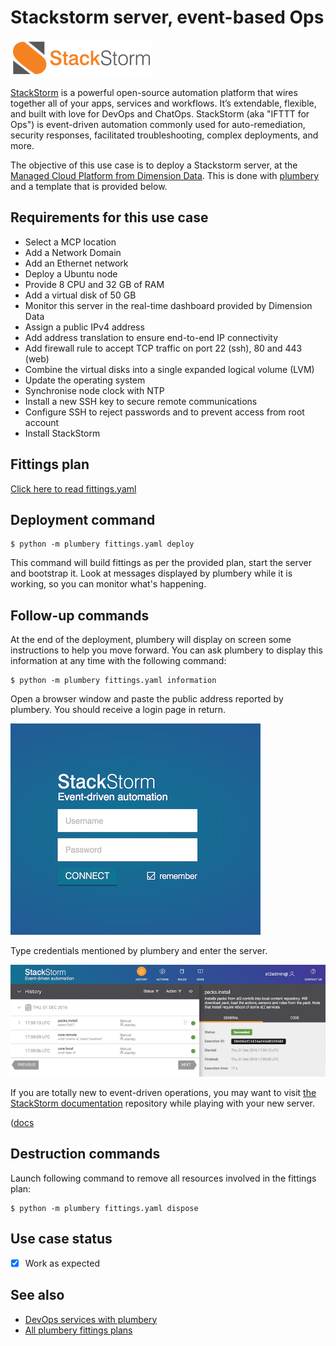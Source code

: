 # Stackstorm server, event-based Ops

![StackStorm](stackstorm.png)

[StackStorm](https://stackstorm.com) is a powerful open-source automation platform that wires together all of your apps, services and workflows. It’s extendable, flexible, and built with love for DevOps and ChatOps. StackStorm (aka "IFTTT for Ops") is event-driven automation commonly used for auto-remediation, security responses, facilitated troubleshooting, complex deployments, and more.

The objective of this use case is to deploy a Stackstorm server, at the [Managed Cloud Platform from Dimension Data](http://cloud.dimensiondata.com/eu/en/).
This is done with [plumbery](https://docs.mcp-services.net/display/PLUM/Plumbery) and a template that is provided below.

## Requirements for this use case

* Select a MCP location
* Add a Network Domain
* Add an Ethernet network
* Deploy a Ubuntu node
* Provide 8 CPU and 32 GB of RAM
* Add a virtual disk of 50 GB
* Monitor this server in the real-time dashboard provided by Dimension Data
* Assign a public IPv4 address
* Add address translation to ensure end-to-end IP connectivity
* Add firewall rule to accept TCP traffic on port 22 (ssh), 80 and 443 (web)
* Combine the virtual disks into a single expanded logical volume (LVM)
* Update the operating system
* Synchronise node clock with NTP
* Install a new SSH key to secure remote communications
* Configure SSH to reject passwords and to prevent access from root account
* Install StackStorm

## Fittings plan

[Click here to read fittings.yaml](fittings.yaml)

## Deployment command

    $ python -m plumbery fittings.yaml deploy

This command will build fittings as per the provided plan, start the server
and bootstrap it. Look at messages displayed by plumbery while it is
working, so you can monitor what's happening.

## Follow-up commands

At the end of the deployment, plumbery will display on screen some instructions
to help you move forward. You can ask plumbery to display this information
at any time with the following command:

    $ python -m plumbery fittings.yaml information

Open a browser window and paste the public address reported by plumbery.
You should receive a login page in return.

![login](login.png)

Type credentials mentioned by plumbery and enter the server.

![welcome](welcome.png)

If you are totally new to event-driven operations, you may want to visit [the StackStorm documentation](https://docs.stackstorm.com)
repository while playing with your new server.

([docs](docs.png)

## Destruction commands

Launch following command to remove all resources involved in the fittings plan:

    $ python -m plumbery fittings.yaml dispose

## Use case status

- [x] Work as expected

## See also

- [DevOps services with plumbery](../)
- [All plumbery fittings plans](../../)

